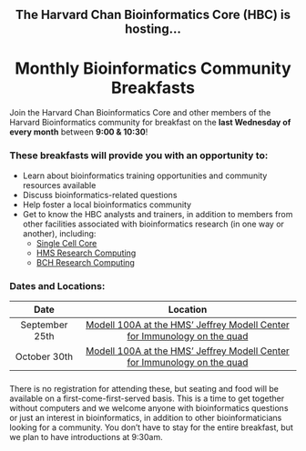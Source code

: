 <center><h2> The Harvard Chan Bioinformatics Core (HBC) is hosting...  </h2></center>


<center> <h1> Monthly Bioinformatics Community Breakfasts </h1> </center>

Join the Harvard Chan Bioinformatics Core and other members of the Harvard Bioinformatics community for breakfast on the **last Wednesday of every month** between **9:00 & 10:30**!

### These breakfasts will provide you with an opportunity to:

* Learn about bioinformatics training opportunities and community resources available
* Discuss bioinformatics-related questions
* Help foster a local bioinformatics community
* Get to know the HBC analysts and trainers, in addition to members from other facilities associated with bioinformatics research (in one way or another), including:
  * [Single Cell Core](https://singlecellcore.hms.harvard.edu/)
  * [HMS Research Computing](https://rc.hms.harvard.edu/)
  * [BCH Research Computing](https://www.researchcomputing.org/)
 
### Dates and Locations: 

| Date |  Location |
| :----: | :----: |
| September 25th | [Modell 100A at the HMS’ Jeffrey Modell Center for Immunology on the quad](https://goo.gl/maps/23ck7uK8LggeecGY6) |
| October 30th | [Modell 100A at the HMS’ Jeffrey Modell Center for Immunology on the quad](https://goo.gl/maps/23ck7uK8LggeecGY6)|

### 

There is no registration for attending these, but seating and food will be available on a first-come-first-served basis. This is a time to get together without computers and we welcome anyone with bioinformatics questions or just an interest in bioinformatics, in addition to other bioinformaticians looking for a community. You don’t have to stay for the entire breakfast, but we plan to have introductions at 9:30am. 
 
